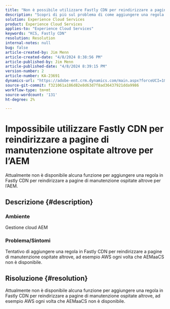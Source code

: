 ```yaml
---
title: "Non è possibile utilizzare Fastly CDN per reindirizzare a pagine di manutenzione ospitate altrove per AEM"
description: "Scopri di più sul problema di come aggiungere una regola in Fastly CDN per reindirizzare a pagine di manutenzione ospitate altrove come Postman."
solution: Experience Cloud Services
product: Experience Cloud Services
applies-to: "Experience Cloud Services"
keywords: "KCS, Fastly CDN"
resolution: Resolution
internal-notes: null
bug: false
article-created-by: Jim Menn
article-created-date: "4/8/2024 8:38:56 PM"
article-published-by: Jim Menn
article-published-date: "4/8/2024 8:39:15 PM"
version-number: 2
article-number: KA-23691
dynamics-url: "https://adobe-ent.crm.dynamics.com/main.aspx?forceUCI=1&pagetype=entityrecord&etn=knowledgearticle&id=1fea60ff-e7f5-ee11-a1fe-6045bd006268"
source-git-commit: f321061a186d82e8d63d7f8ad36437921dda9986
workflow-type: tm+mt
source-wordcount: '131'
ht-degree: 2%

---
```


# Impossibile utilizzare Fastly CDN per reindirizzare a pagine di manutenzione ospitate altrove per l’AEM


Attualmente non è disponibile alcuna funzione per aggiungere una regola in Fastly CDN per reindirizzare a pagine di manutenzione ospitate altrove per l’AEM.

## Descrizione {#description}


### Ambiente

Gestione cloud AEM

### Problema/Sintomi

Tentativo di aggiungere una regola in Fastly CDN per reindirizzare a pagine di manutenzione ospitate altrove, ad esempio AWS ogni volta che AEMaaCS non è disponibile.


## Risoluzione {#resolution}


Attualmente non è disponibile alcuna funzione per aggiungere una regola in Fastly CDN per reindirizzare a pagine di manutenzione ospitate altrove, ad esempio AWS ogni volta che AEMaaCS non è disponibile.
